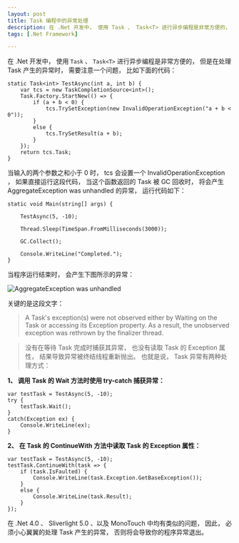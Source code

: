 ```yaml
---
layout: post
title: Task 编程中的异常处理
description: 在 .Net 开发中， 使用 Task 、 Task<T> 进行异步编程是非常方便的， 但是在处理 Task 产生的异常时， 也有一些需要注意的问题。
tags: [.Net Framework]

---
```


在 .Net 开发中， 使用 `Task` 、 `Task<T>` 进行异步编程是非常方便的， 但是在处理 Task 产生的异常时， 需要注意一个问题， 比如下面的代码：

	static Task<int> TestAsync(int a, int b) {
		var tcs = new TaskCompletionSource<int>();
		Task.Factory.StartNew(() => {
			if (a + b < 0) {
				tcs.TrySetException(new InvalidOperationException("a + b < 0"));
			}
			else {
				tcs.TrySetResult(a + b);
			}
		});
		return tcs.Task;
	}

当输入的两个参数之和小于 0 时， tcs 会设置一个 InvalidOperationException ， 如果直接运行这段代码， 当这个函数返回的 Task 被 GC 回收时， 将会产生 AggregateException was unhandled 的异常， 运行代码如下：

	static void Main(string[] args) {
	
		TestAsync(5, -10);
	
		Thread.Sleep(TimeSpan.FromMilliseconds(3000));
	 
		GC.Collect();
	 
		Console.WriteLine("Completed.");
	}

当程序运行结束时， 会产生下图所示的异常：

![AggregateException was unhandled](http://beginor.github.com/assets/post-images/agg-exp-was-unhandled.png)

关键的是这段文字：

> A Task's exception(s) were not observed either by Waiting on the Task or accessing its Exception property. As a result, the unobserved exception was rethrown by the finalizer thread.

> 没有在等待 Task 完成时捕获其异常， 也没有读取 Task 的 Exception 属性， 结果导致异常被终结线程重新抛出。 也就是说， Task 异常有两种处理方式：

**1、 调用 Task 的 Wait 方法时使用 try-catch 捕获异常：**

	var testTask = TestAsync(5, -10);
	try {
		testTask.Wait();
	}
	catch(Exception ex) {
		Console.WriteLine(ex);
	}

**2、 在 Task 的 ContinueWith 方法中读取 Task 的 Exception 属性：**

	var testTask = TestAsync(5, -10);
	testTask.ContinueWith(task => {
		if (task.IsFaulted) {
			Console.WriteLine(task.Exception.GetBaseException());
		}
		else {
			Console.WriteLine(task.Result);
		}
	});

在 .Net 4.0 、 Sliverlight 5.0 、以及 MonoTouch 中均有类似的问题， 因此， 必须小心翼翼的处理 Task 产生的异常， 否则将会导致你的程序异常退出。